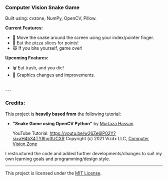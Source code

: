 ### Computer Vision Snake Game
   
Built using: cvzone, NumPy, OpenCV, Pillow.   
   
**Current Features:**  
- 🐍 Move the snake around the screen using your index/pointer finger.  
- 🍕 Eat the pizza slices for points!
- 🙀 If you bite yourself, game over!  
  
**Upcoming Features:**  
- 🗑️ Eat trash, and you die!
- 🌈 Graphics changes and improvements.
    
<br>   
---  

### Credits:   
This project is **heavily based from** the following tutorial:

- **"Snake Game using OpenCV Python"** by [Murtaza Hassan](https://www.youtube.com/@murtazasworkshop)

  YouTube Tutorial: https://youtu.be/w26Ze6lP02Y?si=aH4bX4TY8hg3UCXR 
  Copyright (c) 2021 Vizdx LLC, [Computer Vision Zone](https://www.computervision.zone/)

I restructured the code and added further developments/changes to suit my own learning goals and programming/design style.

---

This project is licensed under the [MIT License](./LICENSE.md).
